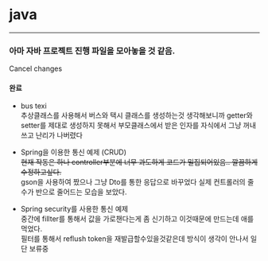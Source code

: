 # java

---
### 아마 자바  프로젝트 진행 파일을 모아놓을 것 같음.

Cancel changes
####  완료
* bus texi  
추상클래스를 사용해서 버스와 택시 클래스를 생성하는것
생각해보니까 getter와 setter를 제대로 생성하지 못해서 부모클래스에서 받은 인자를 자식에서 그냥 꺼내쓰고 난리가 나버렸다 
* Spring을 이용한 통신 예제 (CRUD)  
~~현재 작동은 하나 controller부분에 너무 과도하게 코드가 밀집되어있음.. 깔끔하게 수정하고싶다.~~  
gson을 사용하여 짰으나 그냥 Dto를 통한 응답으로 바꾸었다 실제 컨트롤러의 줄수가 반으로 줄어드는 모습을 보았다.


* Spring security를 사용한 통신 예제  
중간에 fillter를 통해서 값을 가로챈다는게 좀 신기하고 이것때문에 만드는데 애를 먹었다.  
필터를 통해서 reflush token을 재발급할수있을것같은데 방식이 생각이 안나서 일단 보류중


